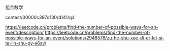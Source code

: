 

# 
组合数学

contest/00000c397d130/d141/q4

https://leetcode.cn/problems/find-the-number-of-possible-ways-for-an-event/description/
https://leetcode.cn/problems/find-the-number-of-possible-ways-for-an-event/solutions/2948578/zu-he-shu-xue-di-er-lei-si-te-lin-shu-py-e6sv/
